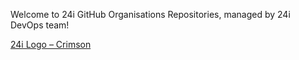 Welcome to 24i GitHub Organisations Repositories, managed by 24i DevOps team!

[24i Logo – Crimson](https://user-images.githubusercontent.com/102807707/185902197-d172e5df-35a9-4fc5-b3dc-4c710b3036a6.png)
